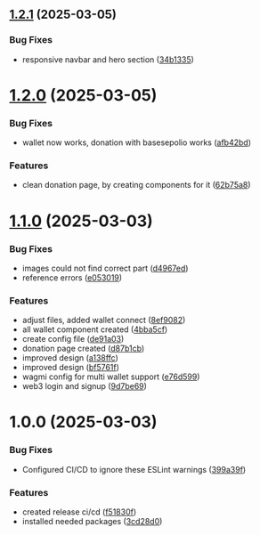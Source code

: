 ## [1.2.1](https://github.com/BAM-Bold-African-Movement/bam-website/compare/v1.2.0...v1.2.1) (2025-03-05)


### Bug Fixes

* responsive navbar and hero section ([34b1335](https://github.com/BAM-Bold-African-Movement/bam-website/commit/34b133512087355c2bc377259be675576817740a))

# [1.2.0](https://github.com/BAM-Bold-African-Movement/bam-website/compare/v1.1.0...v1.2.0) (2025-03-05)


### Bug Fixes

* wallet now works, donation with basesepolio works ([afb42bd](https://github.com/BAM-Bold-African-Movement/bam-website/commit/afb42bd9841aedf021ea49ff048b13dd4486e297))


### Features

* clean donation page, by creating components for it ([62b75a8](https://github.com/BAM-Bold-African-Movement/bam-website/commit/62b75a8be99e3c7554fd4fc5afdba3e873653edc))

# [1.1.0](https://github.com/BAM-Bold-African-Movement/bam-website/compare/v1.0.0...v1.1.0) (2025-03-03)


### Bug Fixes

* images could not find correct part ([d4967ed](https://github.com/BAM-Bold-African-Movement/bam-website/commit/d4967eda3258f6a8a251d0044a8ad2512ca79276))
* reference errors ([e053019](https://github.com/BAM-Bold-African-Movement/bam-website/commit/e05301900a34afd47dd4fe1f3c63f9ff921f7346))


### Features

* adjust files, added wallet connect ([8ef9082](https://github.com/BAM-Bold-African-Movement/bam-website/commit/8ef90826e05aea352571c554f7994e5fafd6f344))
* all wallet component created ([4bba5cf](https://github.com/BAM-Bold-African-Movement/bam-website/commit/4bba5cfaceb91dd75dab10195c99cc66756260d0))
* create config file ([de91a03](https://github.com/BAM-Bold-African-Movement/bam-website/commit/de91a03138628e73f87eeacb6a06400a433d7dc8))
* donation page created ([d87b1cb](https://github.com/BAM-Bold-African-Movement/bam-website/commit/d87b1cb3e5736026b2dcca8683b5d3f03a459d03))
* improved design ([a138ffc](https://github.com/BAM-Bold-African-Movement/bam-website/commit/a138ffccc1013085b3358ff3a7261de1a9de7013))
* improved design ([bf5761f](https://github.com/BAM-Bold-African-Movement/bam-website/commit/bf5761f55314e23da9aa0e7efd8284ca6c74c53f))
* wagmi config for multi wallet support ([e76d599](https://github.com/BAM-Bold-African-Movement/bam-website/commit/e76d599b8740a0bede3e79eb9162057b91788565))
* web3 login and signup ([9d7be69](https://github.com/BAM-Bold-African-Movement/bam-website/commit/9d7be6910a1b16c8e41e7bf35ac0be784a2577bd))

# 1.0.0 (2025-03-03)


### Bug Fixes

* Configured CI/CD to ignore these ESLint warnings ([399a39f](https://github.com/BAM-Bold-African-Movement/bam-website/commit/399a39f68e5d7004dca9b6e8f0f92df5023940e9))


### Features

* created release ci/cd ([f51830f](https://github.com/BAM-Bold-African-Movement/bam-website/commit/f51830f790dbb555b1ff5441b3287202ccd70016))
* installed needed packages ([3cd28d0](https://github.com/BAM-Bold-African-Movement/bam-website/commit/3cd28d009562e9d37af4d7f74d64bc04e6adefe2))
